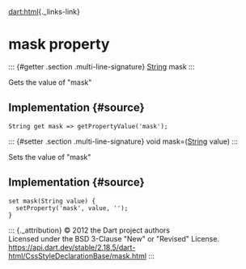[dart:html](../../dart-html/dart-html-library){._links-link}

mask property
=============

::: {#getter .section .multi-line-signature}
[String](../../dart-core/string-class) mask
:::

Gets the value of \"mask\"

Implementation {#source}
--------------

``` {.language-dart data-language="dart"}
String get mask => getPropertyValue('mask');
```

::: {#setter .section .multi-line-signature}
void mask=([String](../../dart-core/string-class) value)
:::

Sets the value of \"mask\"

Implementation {#source}
--------------

``` {.language-dart data-language="dart"}
set mask(String value) {
  setProperty('mask', value, '');
}
```

::: {._attribution}
© 2012 the Dart project authors\
Licensed under the BSD 3-Clause \"New\" or \"Revised\" License.\
<https://api.dart.dev/stable/2.18.5/dart-html/CssStyleDeclarationBase/mask.html>
:::
